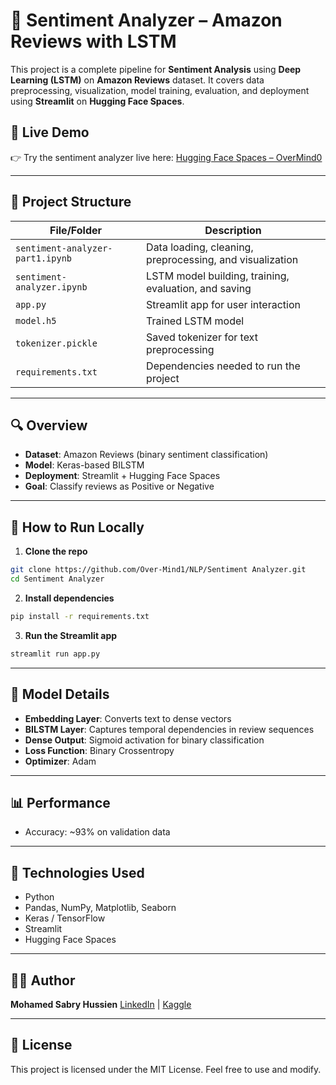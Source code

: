
# 🧠 Sentiment Analyzer – Amazon Reviews with LSTM

This project is a complete pipeline for **Sentiment Analysis** using **Deep Learning (LSTM)** on **Amazon Reviews** dataset. It covers data preprocessing, visualization, model training, evaluation, and deployment using **Streamlit** on **Hugging Face Spaces**.

## 🔗 Live Demo

👉 Try the sentiment analyzer live here: [Hugging Face Spaces – OverMind0](https://huggingface.co/spaces/OverMind0/sentiment_analysis)

---

## 📂 Project Structure

| File/Folder                          | Description |
|-------------------------------------|-------------|
| `sentiment-analyzer-part1.ipynb`    | Data loading, cleaning, preprocessing, and visualization |
| `sentiment-analyzer.ipynb`          | LSTM model building, training, evaluation, and saving |
| `app.py`                            | Streamlit app for user interaction |
| `model.h5`                          | Trained LSTM model |
| `tokenizer.pickle`                  | Saved tokenizer for text preprocessing |
| `requirements.txt`                  | Dependencies needed to run the project |

---

## 🔍 Overview

- **Dataset**: Amazon Reviews (binary sentiment classification)
- **Model**: Keras-based BILSTM
- **Deployment**: Streamlit + Hugging Face Spaces
- **Goal**: Classify reviews as Positive or Negative

---

## 🚀 How to Run Locally

1. **Clone the repo**
```bash
git clone https://github.com/Over-Mind1/NLP/Sentiment Analyzer.git
cd Sentiment Analyzer
````

2. **Install dependencies**

```bash
pip install -r requirements.txt
```

3. **Run the Streamlit app**

```bash
streamlit run app.py
```

---

## 🧠 Model Details

* **Embedding Layer**: Converts text to dense vectors
* **BILSTM Layer**: Captures temporal dependencies in review sequences
* **Dense Output**: Sigmoid activation for binary classification
* **Loss Function**: Binary Crossentropy
* **Optimizer**: Adam

---

## 📊 Performance

* Accuracy: \~93% on validation data
---

## 📌 Technologies Used

* Python
* Pandas, NumPy, Matplotlib, Seaborn
* Keras / TensorFlow
* Streamlit
* Hugging Face Spaces

---

## 🙋‍♂️ Author

**Mohamed Sabry Hussien**
[LinkedIn](https://www.linkedin.com/in/m0hamed-sabry/) | [Kaggle](https://www.kaggle.com/mo7amedsabry)

---

## 📜 License

This project is licensed under the MIT License. Feel free to use and modify.

```

